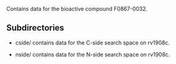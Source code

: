Contains data for the bioactive compound F0867-0032.

## Subdirectories

- cside/ contains data for the C-side search space on rv1908c.

- nside/ contains data for the N-side search space on rv1908c.

